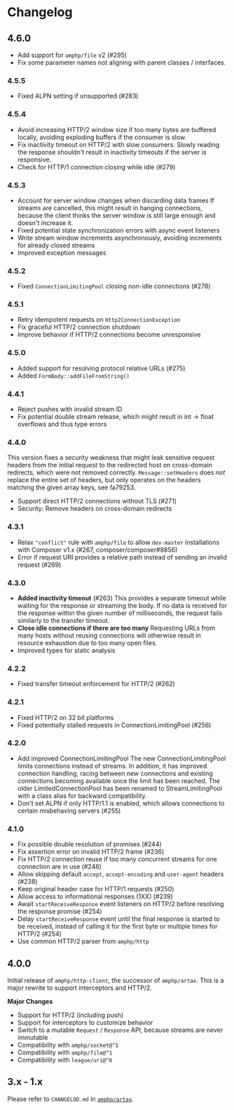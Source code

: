 # Changelog

## 4.6.0

 - Add support for `amphp/file` v2 (#295)
 - Fix some parameter names not aligning with parent classes / interfaces.

### 4.5.5

 - Fixed ALPN setting if unsupported (#283)

### 4.5.4

 - Avoid increasing HTTP/2 window size if too many bytes are buffered locally, avoiding exploding buffers if the consumer is slow.
 - Fix inactivity timeout on HTTP/2 with slow consumers.
   Slowly reading the response shouldn't result in inactivity timeouts if the server is responsive.
 - Check for HTTP/1 connection closing while idle (#279)

### 4.5.3

 - Account for server window changes when discarding data frames
   If streams are cancelled, this might result in hanging connections, because the client thinks the server window is still large enough and doesn't increase it.
 - Fixed potential state synchronization errors with async event listeners
 - Write stream window increments asynchronously, avoiding increments for already closed streams
 - Improved exception messages

### 4.5.2

 - Fixed `ConnectionLimitingPool` closing non-idle connections (#278)

### 4.5.1

 - Retry idempotent requests on `Http2ConnectionException`
 - Fix graceful HTTP/2 connection shutdown
 - Improve behavior if HTTP/2 connections become unresponsive

### 4.5.0

 - Added support for resolving protocol relative URLs (#275)
 - Added `FormBody::addFileFromString()`

### 4.4.1

 - Reject pushes with invalid stream ID
 - Fix potential double stream release, which might result in int → float overflows and thus type errors

### 4.4.0

This version fixes a security weakness that might leak sensitive request headers from the initial request to the redirected host on cross-domain redirects, which were not removed correctly. `Message::setHeaders` does _not_ replace the entire set of headers, but only operates on the headers matching the given array keys, see fa79253.

 - Support direct HTTP/2 connections without TLS (#271)
 - Security: Remove headers on cross-domain redirects

### 4.3.1

 - Relax `"conflict"` rule with `amphp/file` to allow `dev-master` installations with Composer v1.x (#267, composer/composer#8856)
 - Error if request URI provides a relative path instead of sending an invalid request (#269)

### 4.3.0

 - **Added inactivity timeout** (#263)
   This provides a separate timeout while waiting for the response or streaming the body. If no data is received for the response within the given number of milliseconds, the request fails similarly to the transfer timeout.
 - **Close idle connections if there are too many**
   Requesting URLs from many hosts without reusing connections will otherwise result in resource exhaustion due to too many open files.
 - Improved types for static analysis

### 4.2.2

 - Fixed transfer timeout enforcement for HTTP/2 (#262)

### 4.2.1

 - Fixed HTTP/2 on 32 bit platforms
 - Fixed potentially stalled requests in ConnectionLimitingPool (#256)

### 4.2.0

 - Add improved ConnectionLimitingPool
   The new ConnectionLimitingPool limits connections instead of streams. In addition, it has improved connection handling, racing between new connections and existing connections becoming available once the limit has been reached. The older LimitedConnectionPool has been renamed to StreamLimitingPool with a class alias for backward compatibility.
 - Don't set ALPN if only HTTP/1.1 is enabled, which allows connections to certain misbehaving servers (#255)

### 4.1.0

 - Fix possible double resolution of promises (#244)
 - Fix assertion error on invalid HTTP/2 frame (#236)
 - Fix HTTP/2 connection reuse if too many concurrent streams for one connection are in use (#246)
 - Allow skipping default `accept`, `accept-encoding` and `user-agent` headers (#238)
 - Keep original header case for HTTP/1 requests (#250)
 - Allow access to informational responses (1XX) (#239)
 - Await `startReceiveResponse` event listeners on HTTP/2 before resolving the response promise (#254)
 - Delay `startReceiveResponse` event until the final response is started to be received, instead of calling it for the first byte or multiple times for HTTP/2 (#254)
 - Use common HTTP/2 parser from `amphp/http`

## 4.0.0

Initial release of `amphp/http-client`, the successor of `amphp/artax`.
This is a major rewrite to support interceptors and HTTP/2.

**Major Changes**

 - Support for HTTP/2 (including push)
 - Support for interceptors to customize behavior
 - Switch to a mutable `Request` / `Response` API, because streams are never immutable
 - Compatibility with `amphp/socket@^1`
 - Compatibility with `amphp/file@^1`
 - Compatibility with `league/uri@^6`

## 3.x - 1.x

Please refer to `CHANGELOD.md` in [`amphp/artax`](https://github.com/amphp/artax).
